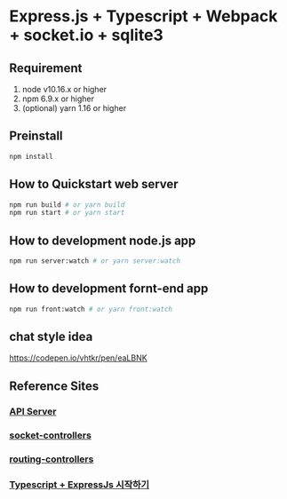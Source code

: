 # Express.js + Typescript + Webpack + socket.io + sqlite3

## Requirement

1. node v10.16.x or higher
2. npm 6.9.x or higher
3. (optional) yarn 1.16 or higher

## Preinstall

```bash
npm install
```

## How to Quickstart web server

```bash
npm run build # or yarn build
npm run start # or yarn start
```

## How to development node.js app

```bash
npm run server:watch # or yarn server:watch
```

## How to development fornt-end app

```bash
npm run front:watch # or yarn front:watch
```

## chat style idea

https://codepen.io/vhtkr/pen/eaLBNK

## Reference Sites

### [API Server](https://github.com/xmlking/hub/tree/master/server)

### [socket-controllers](https://github.com/typestack/socket-controllers)

### [routing-controllers](https://github.com/typestack/routing-controllers)

### [Typescript + ExpressJs 시작하기](https://mayajuni.github.io/2016/06/30/typescript-express/)
